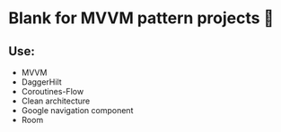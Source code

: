 <h1 align="start">Blank for MVVM pattern projects 🎯</h1>

## Use:
- MVVM
- DaggerHilt
- Coroutines-Flow
- Clean architecture 
- Google navigation component
- Room

